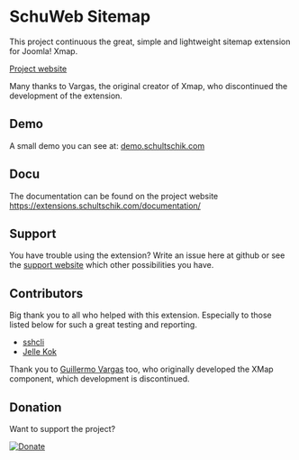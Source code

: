 # SchuWeb Sitemap
This project continuous the great, simple and lightweight sitemap extension for Joomla! Xmap.

[Project website](https://extensions.schultschik.com/products/schuweb-sitemap)

Many thanks to Vargas, the original creator of Xmap, who discontinued the development of the extension.

## Demo
A small demo you can see at: [demo.schultschik.com](http://demo.schultschik.com/schuweb-sitemap)

## Docu
The documentation can be found on the project website https://extensions.schultschik.com/documentation/

## Support
You have trouble using the extension? Write an issue here at github or see the [support website](https://extensions.schultschik.com/support) which other possibilities you have.

## Contributors
Big thank you to all who helped with this extension. Especially to those listed below for such a great testing and reporting.
- [sshcli](https://github.com/sshcli)
- [Jelle Kok](https://github.com/810)

Thank you to [Guillermo Vargas](https://github.com/guilleva) too, who originally developed the XMap component, which development is discontinued.

## Donation
Want to support the project? 

[![Donate](https://img.shields.io/badge/Donate-PayPal-green)](https://paypal.me/SchuWeb?locale.x=de_DE)
